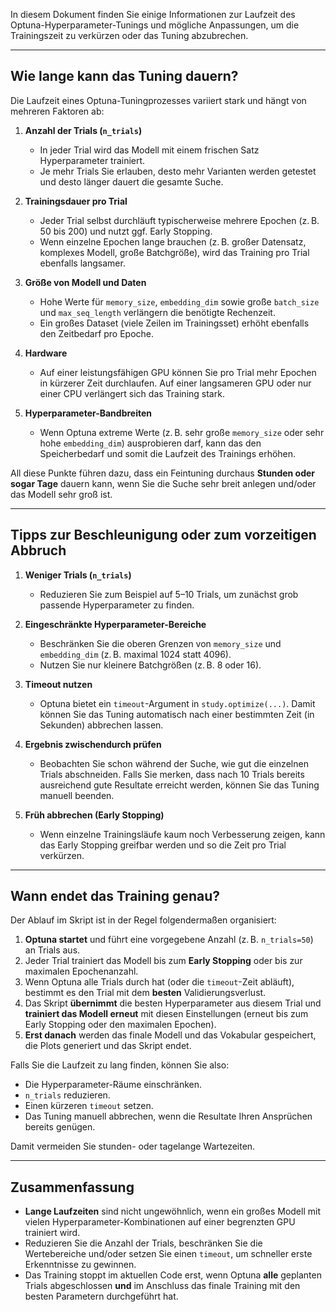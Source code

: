 

In diesem Dokument finden Sie einige Informationen zur Laufzeit des Optuna-Hyperparameter-Tunings und mögliche Anpassungen, um die Trainingszeit zu verkürzen oder das Tuning abzubrechen.

---

## Wie lange kann das Tuning dauern?

Die Laufzeit eines Optuna-Tuningprozesses variiert stark und hängt von mehreren Faktoren ab:

1. **Anzahl der Trials (`n_trials`)**  
   - In jeder Trial wird das Modell mit einem frischen Satz Hyperparameter trainiert.  
   - Je mehr Trials Sie erlauben, desto mehr Varianten werden getestet und desto länger dauert die gesamte Suche.

2. **Trainingsdauer pro Trial**  
   - Jeder Trial selbst durchläuft typischerweise mehrere Epochen (z. B. 50 bis 200) und nutzt ggf. Early Stopping.  
   - Wenn einzelne Epochen lange brauchen (z. B. großer Datensatz, komplexes Modell, große Batchgröße), wird das Training pro Trial ebenfalls langsamer.

3. **Größe von Modell und Daten**  
   - Hohe Werte für `memory_size`, `embedding_dim` sowie große `batch_size` und `max_seq_length` verlängern die benötigte Rechenzeit.  
   - Ein großes Dataset (viele Zeilen im Trainingsset) erhöht ebenfalls den Zeitbedarf pro Epoche.

4. **Hardware**  
   - Auf einer leistungsfähigen GPU können Sie pro Trial mehr Epochen in kürzerer Zeit durchlaufen. Auf einer langsameren GPU oder nur einer CPU verlängert sich das Training stark.

5. **Hyperparameter-Bandbreiten**  
   - Wenn Optuna extreme Werte (z. B. sehr große `memory_size` oder sehr hohe `embedding_dim`) ausprobieren darf, kann das den Speicherbedarf und somit die Laufzeit des Trainings erhöhen.  

All diese Punkte führen dazu, dass ein Feintuning durchaus **Stunden oder sogar Tage** dauern kann, wenn Sie die Suche sehr breit anlegen und/oder das Modell sehr groß ist.

---

## Tipps zur Beschleunigung oder zum vorzeitigen Abbruch

1. **Weniger Trials (`n_trials`)**  
   - Reduzieren Sie zum Beispiel auf 5–10 Trials, um zunächst grob passende Hyperparameter zu finden.

2. **Eingeschränkte Hyperparameter-Bereiche**  
   - Beschränken Sie die oberen Grenzen von `memory_size` und `embedding_dim` (z. B. maximal 1024 statt 4096).  
   - Nutzen Sie nur kleinere Batchgrößen (z. B. 8 oder 16).

3. **Timeout nutzen**  
   - Optuna bietet ein `timeout`-Argument in `study.optimize(...)`. Damit können Sie das Tuning automatisch nach einer bestimmten Zeit (in Sekunden) abbrechen lassen.  

4. **Ergebnis zwischendurch prüfen**  
   - Beobachten Sie schon während der Suche, wie gut die einzelnen Trials abschneiden. Falls Sie merken, dass nach 10 Trials bereits ausreichend gute Resultate erreicht werden, können Sie das Tuning manuell beenden.

5. **Früh abbrechen (Early Stopping)**  
   - Wenn einzelne Trainingsläufe kaum noch Verbesserung zeigen, kann das Early Stopping greifbar werden und so die Zeit pro Trial verkürzen.  

---

## Wann endet das Training genau?

Der Ablauf im Skript ist in der Regel folgendermaßen organisiert:

1. **Optuna startet** und führt eine vorgegebene Anzahl (z. B. `n_trials=50`) an Trials aus.  
2. Jeder Trial trainiert das Modell bis zum **Early Stopping** oder bis zur maximalen Epochenanzahl.  
3. Wenn Optuna alle Trials durch hat (oder die `timeout`-Zeit abläuft), bestimmt es den Trial mit dem **besten** Validierungsverlust.  
4. Das Skript **übernimmt** die besten Hyperparameter aus diesem Trial und **trainiert das Modell erneut** mit diesen Einstellungen (erneut bis zum Early Stopping oder den maximalen Epochen).  
5. **Erst danach** werden das finale Modell und das Vokabular gespeichert, die Plots generiert und das Skript endet.

Falls Sie die Laufzeit zu lang finden, können Sie also:

- Die Hyperparameter-Räume einschränken.  
- `n_trials` reduzieren.  
- Einen kürzeren `timeout` setzen.  
- Das Tuning manuell abbrechen, wenn die Resultate Ihren Ansprüchen bereits genügen.

Damit vermeiden Sie stunden- oder tagelange Wartezeiten.

---

## Zusammenfassung

- **Lange Laufzeiten** sind nicht ungewöhnlich, wenn ein großes Modell mit vielen Hyperparameter-Kombinationen auf einer begrenzten GPU trainiert wird.  
- Reduzieren Sie die Anzahl der Trials, beschränken Sie die Wertebereiche und/oder setzen Sie einen `timeout`, um schneller erste Erkenntnisse zu gewinnen.  
- Das Training stoppt im aktuellen Code erst, wenn Optuna **alle** geplanten Trials abgeschlossen **und** im Anschluss das finale Training mit den besten Parametern durchgeführt hat.
